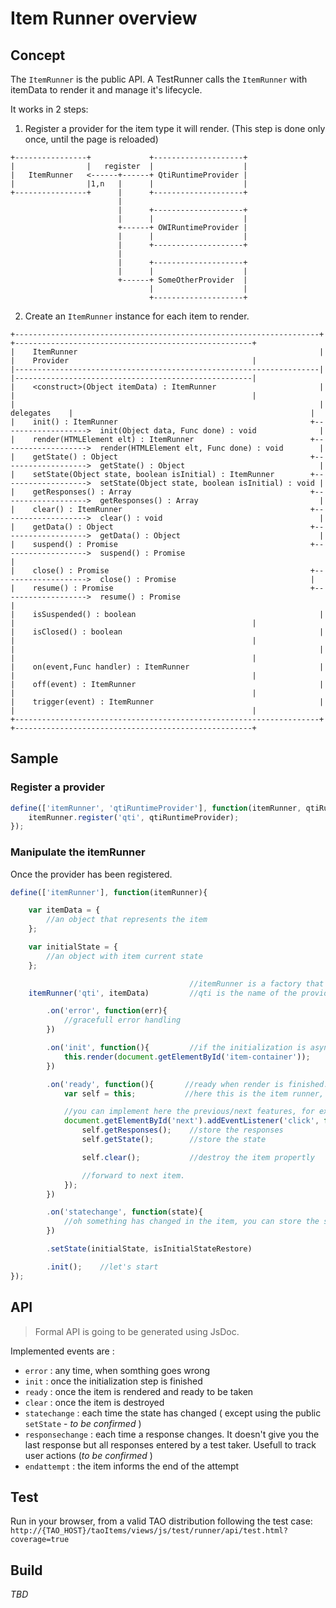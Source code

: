 # Item Runner overview


## Concept

The `ItemRunner` is the public API. A TestRunner calls the `ItemRunner` with itemData to render it and manage it's lifecycle.

It works in 2 steps:

1. Register a provider for the item type it will render. (This step is done only once, until the page is reloaded)

```
+----------------+             +--------------------+
|                |   register  |                    |
|   ItemRunner   <------+------+ QtiRuntimeProvider |
|                |1,n   |      |                    |
+----------------+      |      +--------------------+
                        |
                        |      +--------------------+
                        |      |                    |
                        +------+ OWIRuntimeProvider |
                        |      |                    |
                        |      +--------------------+
                        |
                        |      +--------------------+
                        |      |                    |
                        +------+ SomeOtherProvider  |
                               |                    |
                               +--------------------+
```

2. Create an `ItemRunner` instance for each item to render.

```
+--------------------------------------------------------------------+               +-----------------------------------------------------+
|    ItemRunner                                                      |               |    Provider                                         |
|--------------------------------------------------------------------|               |-----------------------------------------------------|
|    <construct>(Object itemData) : ItemRunner                       |               |                                                     |
|                                                                    |  delegates    |                                                     |
|    init() : ItemRunner                                           +------------------->  init(Object data, Func done) : void              |
|    render(HTMLElement elt) : ItemRunner                          +------------------->  render(HTMLElement elt, Func done) : void        |
|    getState() : Object                                           +------------------->  getState() : Object                              |
|    setState(Object state, boolean isInitial) : ItemRunner        +------------------->  setState(Object state, boolean isInitial) : void |
|    getResponses() : Array                                        +------------------->  getResponses() : Array                           |
|    clear() : ItemRunner                                          +------------------->  clear() : void                                   |
|    getData() : Object                                            +------------------->  getData() : Object                               |
|    suspend() : Promise                                           +------------------->  suspend() : Promise                               |
|    close() : Promise                                             +------------------->  close() : Promise                              |
|    resume() : Promise                                            +------------------->  resume() : Promise                                 |
|    isSuspended() : boolean                                         |               |                                                     | 
|    isClosed() : boolean                                            |               |                                                     | 
|                                                                    |               |                                                     |
|    on(event,Func handler) : ItemRunner                             |               |                                                     |
|    off(event) : ItemRunner                                         |               |                                                     |
|    trigger(event) : ItemRunner                                     |               |                                                     |
+--------------------------------------------------------------------+               +-----------------------------------------------------+
```

## Sample

### Register a provider

```javascript
define(['itemRunner', 'qtiRuntimeProvider'], function(itemRunner, qtiRuntimeProvider){
    itemRunner.register('qti', qtiRuntimeProvider);
});
```


### Manipulate the itemRunner

Once the provider has been registered.

```javascript
define(['itemRunner'], function(itemRunner){

    var itemData = {
        //an object that represents the item
    };

    var initialState = {
        //an object with item current state
    };

                                        //itemRunner is a factory that creates a chainable instance.
    itemRunner('qti', itemData)         //qti is the name of the provider registered previously

		.on('error', function(err){
			//gracefull error handling
        })

        .on('init', function(){         //if the initialization is asynchronous it's better to render once init is done
            this.render(document.getElementById('item-container'));
        })

        .on('ready', function(){       //ready when render is finished. The test taker can start working, you can hide the loader, start a timer, etc.
            var self = this;           //here this is the item runner, so you have access to getState, getResponses, etc.

            //you can implement here the previous/next features, for example
            document.getElementById('next').addEventListener('click', function(){
                self.getResponses();    //store the responses
                self.getState();        //store the state

				self.clear(); 			//destroy the item propertly

                //forward to next item.
            });
        })

        .on('statechange', function(state){
            //oh something has changed in the item, you can store the state.
        })

        .setState(initialState, isInitialStateRestore)

        .init();    //let's start
});
```

## API

> Formal API is going to be generated using JsDoc.

Implemented events are :

 - `error` : any time, when somthing goes wrong
 - `init`  : once the initialization step is finished
 - `ready` : once the item is rendered and ready to be taken
 - `clear` : once the item is destroyed
 - `statechange` : each time the state has changed ( except using the public `setState`  - _to be confirmed_ )
 - `responsechange` : each time a response changes. It doesn't give you the last response but all responses entered by a test taker. Usefull to track user actions (_to be confirmed_ )
 - `endattempt` : the item informs the end of the attempt

## Test

Run in your browser, from a valid TAO distribution following the test case: `http://{TAO_HOST}/taoItems/views/js/test/runner/api/test.html?coverage=true`

## Build

_TBD_
